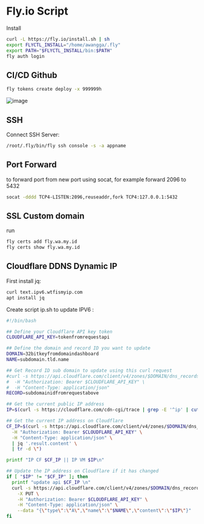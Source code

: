 # Fly.io Script
Install
```sh
curl -L https://fly.io/install.sh | sh
export FLYCTL_INSTALL="/home/awangga/.fly"
export PATH="$FLYCTL_INSTALL/bin:$PATH"
fly auth login
```
## CI/CD Github
```sh
fly tokens create deploy -x 999999h
```
![image](https://github.com/awangga/nopanel/assets/11188109/84e3da90-4ff3-4945-8277-3df6c5cd3d03)


## SSH
Connect SSH Server:
```sh
/root/.fly/bin/fly ssh console -s -a appname
```
## Port Forward
to forward port from new port using socat, for example forward 2096 to 5432
```sh
socat -dddd TCP4-LISTEN:2096,reuseaddr,fork TCP4:127.0.0.1:5432
```
## SSL Custom domain
run
```sh
fly certs add fly.wa.my.id
fly certs show fly.wa.my.id
```

## Cloudflare DDNS Dynamic IP

First install jq:
```sh
curl text.ipv6.wtfismyip.com
apt install jq
```

Create script ip.sh to update IPV6 :
```sh
#!/bin/bash

## Define your Cloudflare API key token
CLOUDFLARE_API_KEY=tokenfromrequestapi

## Define the domain and record ID you want to update
DOMAIN=32bitkeyfromdomaindashboard
NAME=subdomain.tld.name

## Get Record ID sub domain to update using this curl request
#curl -s https://api.cloudflare.com/client/v4/zones/$DOMAIN/dns_records \
#  -H "Authorization: Bearer $CLOUDFLARE_API_KEY" \
#  -H "Content-Type: application/json"
RECORD=subdomainidfromrequestabove

## Get the current public IP address
IP=$(curl -s https://cloudflare.com/cdn-cgi/trace | grep -E '^ip' | cut -d = -f 2)

## Get the current IP address on Cloudflare
CF_IP=$(curl -s https://api.cloudflare.com/client/v4/zones/$DOMAIN/dns_records/$RECORD \
  -H "Authorization: Bearer $CLOUDFLARE_API_KEY" \
  -H "Content-Type: application/json" \
  | jq '.result.content' \
  | tr -d \")

printf "IP CF $CF_IP || IP VM $IP\n"

## Update the IP address on Cloudflare if it has changed
if [ "$IP" != "$CF_IP" ]; then
  printf "update api $CF_IP \n"
  curl -s https://api.cloudflare.com/client/v4/zones/$DOMAIN/dns_records/$RECORD \
    -X PUT \
    -H "Authorization: Bearer $CLOUDFLARE_API_KEY" \
    -H "Content-Type: application/json" \
    --data "{\"type\":\"A\",\"name\":\"$NAME\",\"content\":\"$IP\"}"
fi
```
